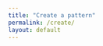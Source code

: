 ```yaml
---
title: "Create a pattern"
permalink: /create/
layout: default
---
```


<!-- Container for React App -->
<div id="root"></div>

<!-- Include React App Scripts -->
<script src="{{ '/assets/react-app/static/js/main.5ce6ad9b.js' | relative_url }}"></script>
<link rel="stylesheet" href="{{ '/assets/react-app/static/css/main.0e8cbe55.css' | relative_url }}">
